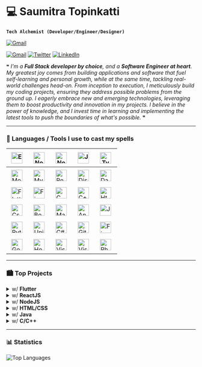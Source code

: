 # 💻 Saumitra Topinkatti

__`Tech Alchemist (Developer/Engineer/Designer)`__

<a href="https://this-is-saumitra.netlify.app"><img alt="Gmail" src="https://img.shields.io/badge/Portfolio-000000?style=for-the-badge&logoColor=white" /></a>

<a href="mailto:dev1912.sbtopzzz@gmail.com"><img alt="Gmail" src="https://img.shields.io/badge/Gmail-D14836?style=for-the-badge&logo=gmail&logoColor=white" /></a>
<a href="https://twitter.com/sbtopzzz"><img alt="Twitter" src="https://img.shields.io/badge/Twitter-1DA1F2?style=for-the-badge&logo=twitter&logoColor=white" /></a>
<a href="https://www.linkedin.com/in/saumitra-topinkatti-45a577208/"><img alt="LinkedIn" src="https://img.shields.io/badge/LinkedIn-0077B5?style=for-the-badge&logo=linkedin&logoColor=white" /></a>

❝ _I'm a __Full Stack developer by choice__, and a __Software Engineer at heart__. My greatest joy comes from building applications and software that fuel self-learning and personal growth, while at the same time, tackling real-world challenges head-on. From inception to execution, I meticulously build my coding projects, ensuring they address possible problems from the ground up. I eagerly embrace new and emerging technologies, leveraging them to boost productivity and innovation in my projects. I believe in the power of knowledge, and I invest time in learning and implementing the latest tools to push the boundaries of what's possible._ ❞

---

### 🧰 Languages / Tools I use to cast my spells

|<img align="left" alt="ExpressJS" width="30px" style="padding: 5px;" src="https://cdn.jsdelivr.net/gh/devicons/devicon/icons/express/express-original.svg" />|<img align="left" alt="NodeJS" width="30px" style="padding: 5px;" src="https://cdn.jsdelivr.net/gh/devicons/devicon/icons/nodejs/nodejs-original-wordmark.svg" />|<img align="left" alt="Node Package Manager" width="30px" style="padding: 5px;" src="https://cdn.jsdelivr.net/gh/devicons/devicon/icons/npm/npm-original-wordmark.svg" />|<img align="left" alt="JavaScript" width="30px" style="padding: 5px;" src="https://cdn.jsdelivr.net/gh/devicons/devicon/icons/javascript/javascript-original.svg" />|<img align="left" alt="TypeScript" width="30px" style="padding: 5px;" src="https://cdn.jsdelivr.net/gh/devicons/devicon/icons/typescript/typescript-original.svg" />|
|--|--|--|--|--|
|<img align="left" alt="MongoDB" width="30px" style="padding: 5px;" src="https://cdn.jsdelivr.net/gh/devicons/devicon/icons/mongodb/mongodb-original-wordmark.svg" />|<img align="left" alt="MySQL" width="30px" style="padding: 5px;" src="https://cdn.jsdelivr.net/gh/devicons/devicon/icons/mysql/mysql-original-wordmark.svg" />|<img align="left" alt="ReactJS" width="30px" style="padding: 5px;" src="https://cdn.jsdelivr.net/gh/devicons/devicon/icons/react/react-original.svg" />|<img align="left" alt="DiscordJS" width="30px" style="padding: 5px;" src="https://cdn.jsdelivr.net/gh/devicons/devicon/icons/discordjs/discordjs-original.svg" />|<img align="left" alt="Dart" width="30px" style="padding: 5px;" src="https://cdn.jsdelivr.net/gh/devicons/devicon/icons/dart/dart-original.svg" />|
|<img align="left" alt="Flutter" width="30px" style="padding: 5px;" src="https://cdn.jsdelivr.net/gh/devicons/devicon/icons/flutter/flutter-original.svg" />|<img align="left" alt="Figma" width="30px" style="padding: 5px;" src="https://cdn.jsdelivr.net/gh/devicons/devicon/icons/figma/figma-original.svg" />|<img align="left" alt="C" width="30px" style="padding: 5px;" src="https://cdn.jsdelivr.net/gh/devicons/devicon/icons/c/c-original.svg" />|<img align="left" alt="C++" width="30px" style="padding: 5px;" src="https://cdn.jsdelivr.net/gh/devicons/devicon/icons/cplusplus/cplusplus-original.svg" />|<img align="left" alt="Html5" width="30px" style="padding: 5px;" src="https://cdn.jsdelivr.net/gh/devicons/devicon/icons/html5/html5-original-wordmark.svg" />|
|<img align="left" alt="Css3" width="30px" style="padding: 5px;" src="https://cdn.jsdelivr.net/gh/devicons/devicon/icons/css3/css3-original.svg" />|<img align="left" alt="Bootstrap" width="30px" style="padding: 5px;" src="https://cdn.jsdelivr.net/gh/devicons/devicon/icons/bootstrap/bootstrap-original.svg" />|<img align="left" alt="Material UI" width="30px" style="padding: 5px;" src="https://cdn.jsdelivr.net/gh/devicons/devicon/icons/materialui/materialui-original.svg" />|<img align="left" alt="Android" width="30px" style="padding: 5px;" src="https://cdn.jsdelivr.net/gh/devicons/devicon/icons/androidstudio/androidstudio-original.svg" />|<img align="left" alt="Java" width="30px" style="padding: 5px;" src="https://cdn.jsdelivr.net/gh/devicons/devicon/icons/java/java-original.svg" />|
|<img align="left" alt="Python" width="30px" style="padding: 5px;" src="https://cdn.jsdelivr.net/gh/devicons/devicon/icons/python/python-original.svg" />|<img align="left" alt="Unity" width="30px" style="padding: 5px;" src="https://cdn.jsdelivr.net/gh/devicons/devicon/icons/unity/unity-original.svg" />|<img align="left" alt="C#" width="30px" style="padding: 5px;" src="https://cdn.jsdelivr.net/gh/devicons/devicon/icons/csharp/csharp-original.svg" />|<img align="left" alt="Git" width="30px" style="padding: 5px;" src="https://cdn.jsdelivr.net/gh/devicons/devicon/icons/git/git-plain-wordmark.svg" />|<img align="left" alt="Firebase" width="30px" style="padding: 5px;" src="https://cdn.jsdelivr.net/gh/devicons/devicon/icons/firebase/firebase-plain.svg" />|
|<img align="left" alt="Google Cloud" width="30px" style="padding: 5px;" src="https://cdn.jsdelivr.net/gh/devicons/devicon/icons/googlecloud/googlecloud-original.svg" />|<img align="left" alt="Heroku" width="30px" style="padding: 5px;" src="https://cdn.jsdelivr.net/gh/devicons/devicon/icons/heroku/heroku-plain.svg" />|<img align="left" alt="Visual Studio" width="30px" style="padding: 5px;" src="https://cdn.jsdelivr.net/gh/devicons/devicon/icons/visualstudio/visualstudio-plain.svg" />|<img align="left" alt="Visual Studio Code" width="30px" style="padding: 5px;" src="https://cdn.jsdelivr.net/gh/devicons/devicon/icons/vscode/vscode-original.svg" />|<img align="left" alt="Photoshop" width="30px" style="padding: 5px;" src="https://cdn.jsdelivr.net/gh/devicons/devicon/icons/photoshop/photoshop-plain.svg" />|

---

### 🏙️ Top Projects

<details>
<summary>w/ <strong>Flutter</strong></summary>

<p style="max-width: 300px;">
	<a href="https://github.com/SBTopZZZ-LG/flutter-banking_app" target="_blank" rel="noreferrer"><img alt="flutter-banking_app" src="https://github-readme-stats-sbtopzzz-lg.vercel.app/api/pin/?username=SBTopZZZ-LG&repo=flutter-banking_app&icon_color=000000&bg_color=45,ffffff,dddddd&text_color=000000" /></a><br />
	<a href="https://github.com/SBTopZZZ-LG/flutter-marketer-jr" target="_blank" rel="noreferrer"><img alt="flutter-marketer-jr" src="https://github-readme-stats-sbtopzzz-lg.vercel.app/api/pin/?username=SBTopZZZ-LG&repo=flutter-marketer-jr&icon_color=000000&bg_color=45,ffffff,dddddd&text_color=000000" /></a><br />
	<a href="https://github.com/SBTopZZZ-LG/ClipIt-FlutterWeb" target="_blank" rel="noreferrer"><img alt="ClipIt-FlutterWeb" src="https://github-readme-stats-sbtopzzz-lg.vercel.app/api/pin/?username=SBTopZZZ-LG&repo=ClipIt-FlutterWeb&icon_color=000000&bg_color=45,ffffff,dddddd&text_color=000000" /></a><br />
	<a href="https://github.com/SBTopZZZ-LG/flutter_render_box_exposed" target="_blank" rel="noreferrer"><img alt="flutter_render_box_exposed" src="https://github-readme-stats-sbtopzzz-lg.vercel.app/api/pin/?username=SBTopZZZ-LG&repo=flutter_render_box_exposed&icon_color=000000&bg_color=45,ffffff,dddddd&text_color=000000" /></a>
</p>
</details>

<details>
<summary>w/ <strong>ReactJS</strong></summary>

<p style="max-width: 300px;">
	<a href="https://github.com/SBTopZZZ-LG/react-portfolio" target="_blank" rel="noreferrer"><img alt="react-portfolio" src="https://github-readme-stats-sbtopzzz-lg.vercel.app/api/pin/?username=SBTopZZZ-LG&repo=react-portfolio&icon_color=000000&bg_color=45,ffffff,dddddd&text_color=000000" /></a>
</p>
</details>

<details>
<summary>w/ <strong>NodeJS</strong></summary>

<p style="max-width: 300px;">
	<a href="https://github.com/SBTopZZZ-LG/aura-git" target="_blank" rel="noreferrer"><img alt="aura-git" src="https://github-readme-stats-sbtopzzz-lg.vercel.app/api/pin/?username=SBTopZZZ-LG&repo=aura-git&icon_color=000000&bg_color=45,ffffff,dddddd&text_color=000000" /></a><br />
	<a href="https://github.com/SBTopZZZ-LG/web_project-blogio-backend" target="_blank" rel="noreferrer"><img alt="web_project-blogio-backend" src="https://github-readme-stats-sbtopzzz-lg.vercel.app/api/pin/?username=SBTopZZZ-LG&repo=web_project-blogio-backend&icon_color=000000&bg_color=45,ffffff,dddddd&text_color=000000" /></a><br />
	<a href="https://github.com/SBTopZZZ-LG/discord_ytd" target="_blank" rel="noreferrer"><img alt="discord_ytd" src="https://github-readme-stats-sbtopzzz-lg.vercel.app/api/pin/?username=SBTopZZZ-LG&repo=discord_ytd&icon_color=000000&bg_color=45,ffffff,dddddd&text_color=000000" /></a><br />
	<a href="https://github.com/SBTopZZZ-LG/discord_spellit" target="_blank" rel="noreferrer"><img alt="nodejs-authapp" src="https://github-readme-stats-sbtopzzz-lg.vercel.app/api/pin/?username=SBTopZZZ-LG&repo=discord_spellit&icon_color=000000&bg_color=45,ffffff,dddddd&text_color=000000" /></a><br />
	<a href="https://github.com/SBTopZZZ-LG/nodejs-authapp" target="_blank" rel="noreferrer"><img alt="nodejs-authapp" src="https://github-readme-stats-sbtopzzz-lg.vercel.app/api/pin/?username=SBTopZZZ-LG&repo=nodejs-authapp&icon_color=000000&bg_color=45,ffffff,dddddd&text_color=000000" /></a>
</p>
</details>

<details>
<summary>w/ <strong>HTML/CSS</strong></summary>

<p style="max-width: 300px;">
	<a href="https://github.com/SBTopZZZ-LG/web_project-blogio-frontend" target="_blank" rel="noreferrer"><img alt="web_project-blogio-frontend" src="https://github-readme-stats-sbtopzzz-lg.vercel.app/api/pin/?username=SBTopZZZ-LG&repo=web_project-blogio-frontend&icon_color=000000&bg_color=45,ffffff,dddddd&text_color=000000" /></a><br />
	<a href="https://github.com/SBTopZZZ-LG/dork-it-chrome-extension" target="_blank" rel="noreferrer"><img alt="dork-it-chrome-extension" src="https://github-readme-stats-sbtopzzz-lg.vercel.app/api/pin/?username=SBTopZZZ-LG&repo=dork-it-chrome-extension&icon_color=000000&bg_color=45,ffffff,dddddd&text_color=000000" /></a>
</p>
</details>

<details>
<summary>w/ <strong>Java</strong></summary>

<p style="max-width: 300px;">
	<a href="https://github.com/SBTopZZZ-LG/java-emailscheduler-v2" target="_blank" rel="noreferrer"><img alt="java-emailscheduler-v2" src="https://github-readme-stats-sbtopzzz-lg.vercel.app/api/pin/?username=SBTopZZZ-LG&repo=java-emailscheduler-v2&icon_color=000000&bg_color=45,ffffff,dddddd&text_color=000000" /></a><br />
	<a href="https://github.com/SBTopZZZ-LG/java-emailscheduler" target="_blank" rel="noreferrer"><img alt="java-emailscheduler" src="https://github-readme-stats-sbtopzzz-lg.vercel.app/api/pin/?username=SBTopZZZ-LG&repo=java-emailscheduler&icon_color=000000&bg_color=45,ffffff,dddddd&text_color=000000" /></a><br />
	<a href="https://github.com/SBTopZZZ-LG/java_codecollab_host" target="_blank" rel="noreferrer"><img alt="java_codecollab_host" src="https://github-readme-stats-sbtopzzz-lg.vercel.app/api/pin/?username=SBTopZZZ-LG&repo=java_codecollab_host&icon_color=000000&bg_color=45,ffffff,dddddd&text_color=000000" /></a><br />
	<a href="https://github.com/SBTopZZZ-LG/java_codecollab" target="_blank" rel="noreferrer"><img alt="java_codecollab" src="https://github-readme-stats-sbtopzzz-lg.vercel.app/api/pin/?username=SBTopZZZ-LG&repo=java_codecollab&icon_color=000000&bg_color=45,ffffff,dddddd&text_color=000000" /></a><br />
	<a href="https://github.com/SBTopZZZ-LG/java_archiver" target="_blank" rel="noreferrer"><img alt="java_archiver" src="https://github-readme-stats-sbtopzzz-lg.vercel.app/api/pin/?username=SBTopZZZ-LG&repo=java_archiver&icon_color=000000&bg_color=45,ffffff,dddddd&text_color=000000" /></a>
</p>
</details>

<details>
<summary>w/ <strong>C/C++</strong></summary>

<p style="max-width: 300px;">
	<a href="https://github.com/SBTopZZZ-LG/jsonparser_c" target="_blank" rel="noreferrer"><img alt="jsonparser_c" src="https://github-readme-stats-sbtopzzz-lg.vercel.app/api/pin/?username=SBTopZZZ-LG&repo=jsonparser_c&icon_color=000000&bg_color=45,ffffff,dddddd&text_color=000000" /></a><br />
	<a href="https://github.com/SBTopZZZ-LG/cpp_sudoku" target="_blank" rel="noreferrer"><img alt="cpp_sudoku" src="https://github-readme-stats-sbtopzzz-lg.vercel.app/api/pin/?username=SBTopZZZ-LG&repo=cpp_sudoku&icon_color=000000&bg_color=45,ffffff,dddddd&text_color=000000" /></a><br />
	<a href="https://github.com/SBTopZZZ-LG/cpp_tictactoe" target="_blank" rel="noreferrer"><img alt="cpp_tictactoe" src="https://github-readme-stats-sbtopzzz-lg.vercel.app/api/pin/?username=SBTopZZZ-LG&repo=cpp_tictactoe&icon_color=000000&bg_color=45,ffffff,dddddd&text_color=000000" /></a>
</p>
</details>

---

### 📊 Statistics

<img alt="Top Languages" src="https://github-readme-stats-sbtopzzz-lg.vercel.app/api/top-langs/?username=SBTopZZZ-LG&layout=compact&exclude_repo=Unity3D-Dodgy,CSharp-Huffman-Program,my-first-unity-game&bg_color=45,ffffff,dddddd&text_color=000000&custom_title=Top%20Languages" />
